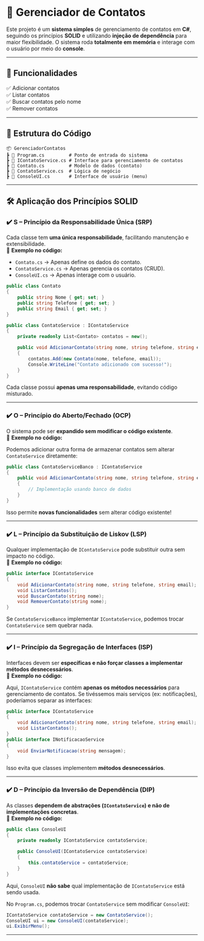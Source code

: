 # 📒 Gerenciador de Contatos  

Este projeto é um **sistema simples** de gerenciamento de contatos em **C#**, seguindo os princípios **SOLID** e utilizando **injeção de dependência** para maior flexibilidade. O sistema roda **totalmente em memória** e interage com o usuário por meio do **console**.  

---

## 📌 Funcionalidades  

✅ Adicionar contatos  
✅ Listar contatos  
✅ Buscar contatos pelo nome  
✅ Remover contatos  

---



## 📂 Estrutura do Código  

```
📦 GerenciadorContatos
┣ 📜 Program.cs         # Ponto de entrada do sistema
┣ 📜 IContatoService.cs # Interface para gerenciamento de contatos
┣ 📜 Contato.cs         # Modelo de dados (contato)
┣ 📜 ContatoService.cs  # Lógica de negócio
┣ 📜 ConsoleUI.cs       # Interface de usuário (menu)
```

---

## 🛠 Aplicação dos Princípios **SOLID**  

### **✔️ S – Princípio da Responsabilidade Única (SRP)**  
Cada classe tem **uma única responsabilidade**, facilitando manutenção e extensibilidade.  
📌 **Exemplo no código:**  

- `Contato.cs` → Apenas define os dados do contato.  
- `ContatoService.cs` → Apenas gerencia os contatos (CRUD).  
- `ConsoleUI.cs` → Apenas interage com o usuário.  

```csharp
public class Contato  
{  
    public string Nome { get; set; }  
    public string Telefone { get; set; }  
    public string Email { get; set; }  
}
```
```csharp
public class ContatoService : IContatoService  
{  
    private readonly List<Contato> contatos = new();  

    public void AdicionarContato(string nome, string telefone, string email)  
    {  
        contatos.Add(new Contato(nome, telefone, email));  
        Console.WriteLine("Contato adicionado com sucesso!");  
    }  
}
```
Cada classe possui **apenas uma responsabilidade**, evitando código misturado.  

---

### **✔️ O – Princípio do Aberto/Fechado (OCP)**  
O sistema pode ser **expandido sem modificar o código existente**.  
📌 **Exemplo no código:**  

Podemos adicionar outra forma de armazenar contatos sem alterar `ContatoService` diretamente:  

```csharp
public class ContatoServiceBanco : IContatoService  
{  
    public void AdicionarContato(string nome, string telefone, string email)  
    {  
        // Implementação usando banco de dados  
    }  
}
```
Isso permite **novas funcionalidades** sem alterar código existente!  

---

### **✔️ L – Princípio da Substituição de Liskov (LSP)**  
Qualquer implementação de `IContatoService` pode substituir outra sem impacto no código.  
📌 **Exemplo no código:**  

```csharp
public interface IContatoService  
{  
    void AdicionarContato(string nome, string telefone, string email);  
    void ListarContatos();  
    void BuscarContato(string nome);  
    void RemoverContato(string nome);  
}
```
Se `ContatoServiceBanco` implementar `IContatoService`, podemos trocar `ContatoService` sem quebrar nada.  

---

### **✔️ I – Princípio da Segregação de Interfaces (ISP)**  
Interfaces devem ser **específicas e não forçar classes a implementar métodos desnecessários**.  
📌 **Exemplo no código:**  

Aqui, `IContatoService` contém **apenas os métodos necessários** para gerenciamento de contatos. Se tivéssemos mais serviços (ex: notificações), poderíamos separar as interfaces:  

```csharp
public interface IContatoService  
{  
    void AdicionarContato(string nome, string telefone, string email);  
    void ListarContatos();  
}
public interface INotificacaoService  
{  
    void EnviarNotificacao(string mensagem);  
}
```
Isso evita que classes implementem **métodos desnecessários**.  

---

### **✔️ D – Princípio da Inversão de Dependência (DIP)**  
As classes **dependem de abstrações (`IContatoService`) e não de implementações concretas**.  
📌 **Exemplo no código:**  

```csharp
public class ConsoleUI  
{  
    private readonly IContatoService contatoService;  

    public ConsoleUI(IContatoService contatoService)  
    {  
        this.contatoService = contatoService;  
    }  
}
```
Aqui, `ConsoleUI` **não sabe** qual implementação de `IContatoService` está sendo usada.  

No `Program.cs`, podemos trocar `ContatoService` sem modificar `ConsoleUI`:  

```csharp
IContatoService contatoService = new ContatoService();  
ConsoleUI ui = new ConsoleUI(contatoService);  
ui.ExibirMenu();
```
---